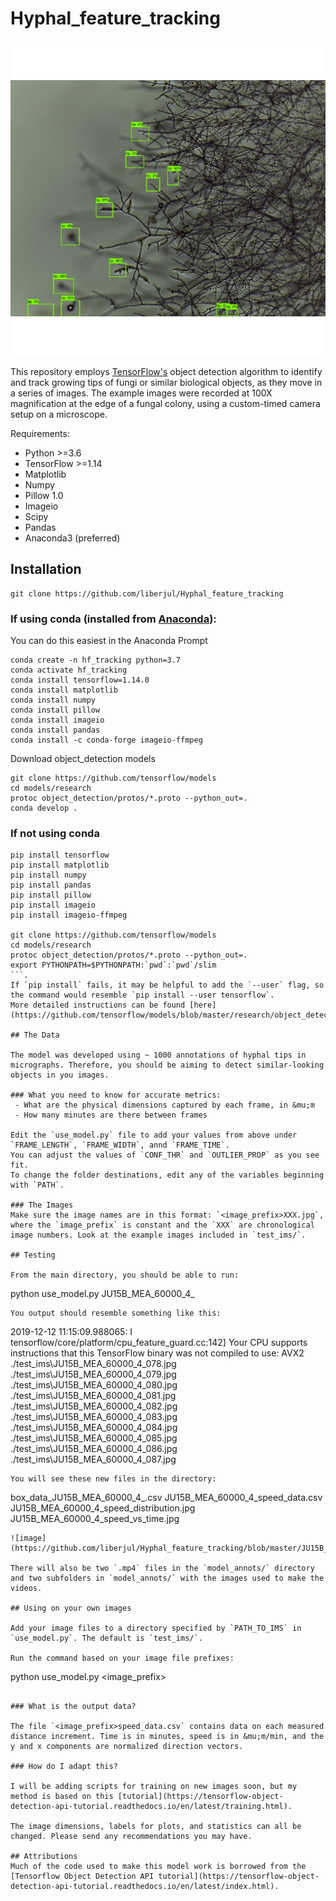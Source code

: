 # Hyphal_feature_tracking
![image](https://github.com/liberjul/Hyphal_feature_tracking/blob/master/model_annots/JU15B_MEA_60000_4_annot_3pc_thresh/JU15B_MEA_60000_4_082_annot.jpg)

This repository employs [TensorFlow's](https://github.com/tensorflow/tensorflow) object detection algorithm to identify and track growing tips of fungi or similar biological objects, as they move in a series of images. The example images were recorded at 100X magnification at the edge of a fungal colony, using a custom-timed camera setup on a microscope.

Requirements:
- Python >=3.6
- TensorFlow >=1.14
- Matplotlib
- Numpy
- Pillow 1.0
- Imageio
- Scipy
- Pandas
- Anaconda3 (preferred)


## Installation
```
git clone https://github.com/liberjul/Hyphal_feature_tracking
```

### If using conda (installed from [Anaconda](https://www.anaconda.com/distribution/)):
You can do this easiest in the Anaconda Prompt
```
conda create -n hf_tracking python=3.7
conda activate hf_tracking
conda install tensorflow=1.14.0
conda install matplotlib
conda install numpy
conda install pillow
conda install imageio
conda install pandas
conda install -c conda-forge imageio-ffmpeg
```

Download object_detection models
```
git clone https://github.com/tensorflow/models
cd models/research
protoc object_detection/protos/*.proto --python_out=.
conda develop .
```

### If not using conda
```
pip install tensorflow
pip install matplotlib
pip install numpy
pip install pandas
pip install pillow
pip install imageio
pip install imageio-ffmpeg

git clone https://github.com/tensorflow/models
cd models/research
protoc object_detection/protos/*.proto --python_out=.
export PYTHONPATH=$PYTHONPATH:`pwd`:`pwd`/slim
```.
If `pip install` fails, it may be helpful to add the `--user` flag, so the command would resemble `pip install --user tensorflow`.
More detailed instructions can be found [here](https://github.com/tensorflow/models/blob/master/research/object_detection/g3doc/installation.md).

## The Data

The model was developed using ~ 1000 annotations of hyphal tips in micrographs. Therefore, you should be aiming to detect similar-looking objects in you images.

### What you need to know for accurate metrics:
 - What are the physical dimensions captured by each frame, in &mu;m
 - How many minutes are there between frames
 
Edit the `use_model.py` file to add your values from above under `FRAME_LENGTH`, `FRAME_WIDTH`, annd `FRAME_TIME`.
You can adjust the values of `CONF_THR` and `OUTLIER_PROP` as you see fit.
To change the folder destinations, edit any of the variables beginning with `PATH`.

### The Images
Make sure the image names are in this format: `<image_prefix>XXX.jpg`, where the `image_prefix` is constant and the `XXX` are chronological image numbers. Look at the example images included in `test_ims/`.

## Testing

From the main directory, you should be able to run:

```
python use_model.py JU15B_MEA_60000_4_
```
You output should resemble something like this:
```
2019-12-12 11:15:09.988065: I tensorflow/core/platform/cpu_feature_guard.cc:142] Your CPU supports instructions that this TensorFlow binary was not compiled to use: AVX2
./test_ims\JU15B_MEA_60000_4_078.jpg
./test_ims\JU15B_MEA_60000_4_079.jpg
./test_ims\JU15B_MEA_60000_4_080.jpg
./test_ims\JU15B_MEA_60000_4_081.jpg
./test_ims\JU15B_MEA_60000_4_082.jpg
./test_ims\JU15B_MEA_60000_4_083.jpg
./test_ims\JU15B_MEA_60000_4_084.jpg
./test_ims\JU15B_MEA_60000_4_085.jpg
./test_ims\JU15B_MEA_60000_4_086.jpg
./test_ims\JU15B_MEA_60000_4_087.jpg
```
You will see these new files in the directory:
```
box_data_JU15B_MEA_60000_4_.csv
JU15B_MEA_60000_4_speed_data.csv
JU15B_MEA_60000_4_speed_distribution.jpg
JU15B_MEA_60000_4_speed_vs_time.jpg
```
![image](https://github.com/liberjul/Hyphal_feature_tracking/blob/master/JU15B_MEA_60000_4_speed_distribution.jpg)

There will also be two `.mp4` files in the `model_annots/` directory and two subfolders in `model_annots/` with the images used to make the videos.

## Using on your own images

Add your image files to a directory specified by `PATH_TO_IMS` in `use_model.py`. The default is `test_ims/`.

Run the command based on your image file prefixes:
```
python use_model.py <image_prefix>
```

### What is the output data?

The file `<image_prefix>speed_data.csv` contains data on each measured distance increment. Time is in minutes, speed is in &mu;m/min, and the y and x components are normalized direction vectors.

### How do I adapt this?

I will be adding scripts for training on new images soon, but my method is based on this [tutorial](https://tensorflow-object-detection-api-tutorial.readthedocs.io/en/latest/training.html).

The image dimensions, labels for plots, and statistics can all be changed. Please send any recommendations you may have.

## Attributions
Much of the code used to make this model work is borrowed from the [Tensorflow Object Detection API tutorial](https://tensorflow-object-detection-api-tutorial.readthedocs.io/en/latest/index.html).

